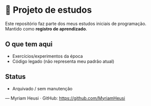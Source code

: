 # 🧩 Projeto de estudos 

Este repositório faz parte dos meus estudos iniciais de programação.  
Mantido como **registro de aprendizado**.

## O que tem aqui
- Exercícios/experimentos da época
- Código legado (não representa meu padrão atual)

## Status
- Arquivado / sem manutenção

—
Myriam Heusi · GitHub: https://github.com/MyriamHeusi
